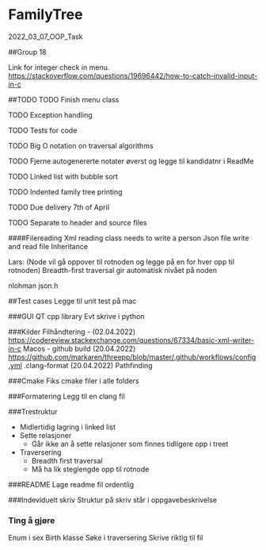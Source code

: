 # FamilyTree
2022_03_07_OOP_Task

##Group 18

Link for integer check in menu.
https://stackoverflow.com/questions/19696442/how-to-catch-invalid-input-in-c

##TODO
TODO Finish menu class

TODO Exception handling

TODO Tests for code

TODO Big O notation on traversal algorithms

TODO Fjerne autogenererte notater øverst og legge til kandidatnr i ReadMe

TODO Linked list with bubble sort

TODO Indented family tree printing

TODO Due delivery 7th of April

TODO Separate to header and source files

####Filereading
Xml reading class needs to write a person
Json file write and read file
Inheritance

Lars:
(Node vil gå oppover til rotnoden og legge på en for hver opp til rotnoden)
Breadth-first traversal gir automatisk nivået på noden

nlohman json.h

##Test cases
Legge til unit test på mac

###GUI
QT cpp library
Evt skrive i python

###Kilder
Filhåndtering - 
(02.04.2022)
https://codereview.stackexchange.com/questions/67334/basic-xml-writer-in-c
Macos - github build
(20.04.2022)
https://github.com/markaren/threepp/blob/master/.github/workflows/config.yml
.clang-format
(20.04.2022)
Pathfinding

###Cmake
Fiks cmake filer i alle folders

###Formatering
Legg til en clang fil

###Trestruktur 
- Midlertidig lagring i linked list
- Sette relasjoner
  - Går ikke an å sette relasjoner som finnes tidligere opp i treet
- Traversering
  - Breadth first traversal
  - Må ha lik steglengde opp til rotnode

###README 
Lage readme fil ordentlig

###Indeviduelt skriv
Struktur på skriv står i oppgavebeskrivelse

### Ting å gjøre
Enum i sex
Birth klasse
Søke i traversering 
Skrive riktig til fil
